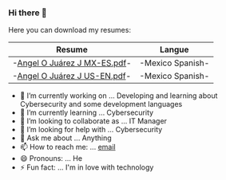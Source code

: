 ### Hi there 👋

Here you can download my resumes:

| Resume | Langue |
| ------ | ------ |
|-[Angel O Juárez J MX-ES.pdf](https://github.com/angeloj5/angeloj5/blob/main/Resumes/Angel%20O%20Ju%C3%A1rez%20J%20MX-ES.pdf)-|-Mexico Spanish-|
|-[Angel O Juárez J US-EN.pdf](https://github.com/angeloj5/angeloj5/blob/main/Resumes/Angel%20O%20Ju%C3%A1rez%20J%20US-EN.pdf)-|-Mexico Spanish-|


- 🔭 I’m currently working on ... Developing and learning about Cybersecurity and some development languages
- 🌱 I’m currently learning ... Cybersecurity
- 👯 I’m looking to collaborate as ... IT Manager
- 🤔 I’m looking for help with ... Cybersecurity
- 💬 Ask me about ... Anything
- 📫 How to reach me: ... [email](angeloj5@hotmail.com)
- 😄 Pronouns: ... He
- ⚡ Fun fact: ... I'm in love with technology
